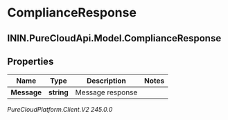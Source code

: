 # ComplianceResponse

## ININ.PureCloudApi.Model.ComplianceResponse

## Properties

|Name | Type | Description | Notes|
|------------ | ------------- | ------------- | -------------|
| **Message** | **string** | Message response | |



_PureCloudPlatform.Client.V2 245.0.0_
